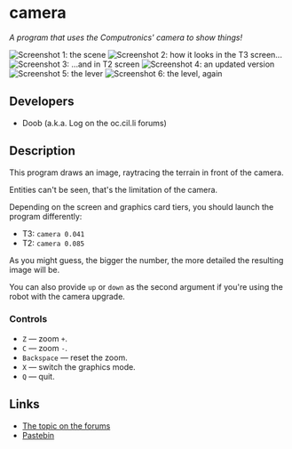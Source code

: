 # camera
*A program that uses the Computronics' camera to show things!*

![Screenshot 1: the scene](http://i.imgur.com/uM5F7tq.png)
![Screenshot 2: how it looks in the T3 screen...](http://i.imgur.com/YOHsDYo.png)
![Screenshot 3: ...and in T2 screen](http://i.imgur.com/uOF7NXV.png)
![Screenshot 4: an updated version](http://i.imgur.com/LwTNjTM.png)
![Screenshot 5: the lever](http://i.imgur.com/9MEOgTO.png)
![Screenshot 6: the level, again](http://i.imgur.com/2yC45IF.png)

## Developers
* Doob (a.k.a. Log on the oc.cil.li forums)

## Description
This program draws an image, raytracing the terrain in front of the camera.

Entities can't be seen, that's the limitation of the camera.

Depending on the screen and graphics card tiers, you should launch the program differently:

* T3: `camera 0.041`
* T2: `camera 0.085`

As you might guess, the bigger the number, the more detailed the resulting image will be.

You can also provide `up` or `down` as the second argument if you're using the robot with the camera upgrade.

### Controls
* `Z` — zoom `+`.
* `C` — zoom `-`.
* `Backspace` — reset the zoom.
* `X` — switch the graphics mode.
* `Q` — quit.

## Links
* [The topic on the forums](http://computercraft.ru/topic/943-)
* [Pastebin](http://pastebin.com/NxTSdH4G)
